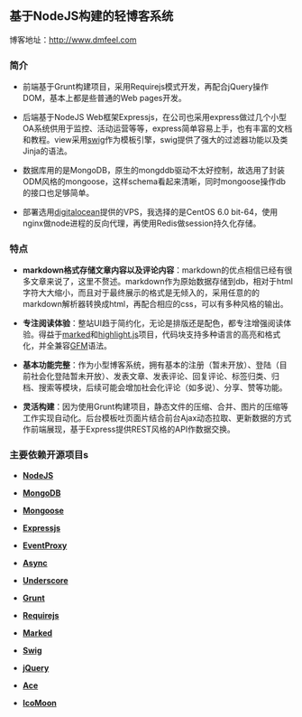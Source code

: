## 基于NodeJS构建的轻博客系统

博客地址：http://www.dmfeel.com

### 简介

* 前端基于Grunt构建项目，采用Requirejs模式开发，再配合jQuery操作DOM，基本上都是些普通的Web pages开发。

* 后端基于NodeJS Web框架Expressjs，在公司也采用express做过几个小型OA系统供用于监控、活动运营等等，express简单容易上手，也有丰富的文档和教程。view采用[swig](https://github.com/paularmstrong/swig)作为模板引擎，swig提供了强大的过滤器功能以及类Jinja的语法。

* 数据库用的是MongoDB，原生的mongddb驱动不太好控制，故选用了封装ODM风格的mongoose，这样schema看起来清晰，同时mongoose操作db的接口也足够简单。

* 部署选用[digitalocean](https://www.digitalocean.com/)提供的VPS，我选择的是CentOS 6.0 bit-64，使用nginx做node进程的反向代理，再使用Redis做session持久化存储。

### 特点

* **markdown格式存储文章内容以及评论内容**：markdown的优点相信已经有很多文章来说了，这里不赘述。markdown作为原始数据存储到db，相对于html字符大大缩小，而且对于最终展示的格式是无倾入的，采用任意的的markdown解析器转换成html，再配合相应的css，可以有多种风格的输出。

* **专注阅读体验**：整站UI趋于简约化，无论是排版还是配色，都专注增强阅读体验。得益于[marked](https://github.com/chjj/marked)和[highlight.js](https://github.com/isagalaev/highlight.js)项目，代码块支持多种语言的高亮和格式化，并全兼容[GFM](https://help.github.com/articles/github-flavored-markdown)语法。

* **基本功能完整**：作为小型博客系统，拥有基本的注册（暂未开放）、登陆（目前社会化登陆暂未开放）、发表文章、发表评论、回复评论、标签归类、归档、搜索等模块，后续可能会增加社会化评论（如多说）、分享、赞等功能。

* **灵活构建**：因为使用Grunt构建项目，静态文件的压缩、合并、图片的压缩等工作实现自动化。后台模板吐页面片结合前台Ajax动态拉取、更新数据的方式作前端展现，基于Express提供REST风格的API作数据交换。

### 主要依赖开源项目s

* **[NodeJS](http://nodejs.org/)**

* **[MongoDB](http://www.mongodb.org/)**

* **[Mongoose](https://github.com/LearnBoost/mongoose)**

* **[Expressjs](http://expressjs.com/)**

* **[EventProxy](https://github.com/JacksonTian/eventproxy)**

* **[Async](https://github.com/caolan/async)**

* **[Underscore](https://github.com/jashkenas/underscore)**

* **[Grunt](https://github.com/gruntjs/grunt)**

* **[Requirejs](https://github.com/jrburke/requirejs)**

* **[Marked](https://github.com/chjj/marked)**

* **[Swig](https://github.com/paularmstrong/swig)**

* **[jQuery](http://jquery.com/)**

* **[Ace](https://github.com/ajaxorg/ace)**

* **[IcoMoon](http://icomoon.io/app/)**
